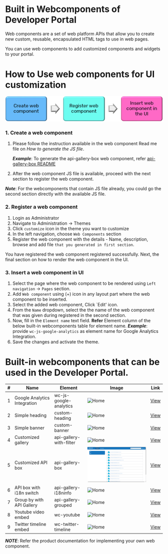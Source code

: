 Built in Webcomponents of Developer Portal 
===========================

Web components are a set of web platform APIs that allow you to create new custom, reusable,
encapsulated HTML tags to use in web pages.

You can use web components to add customized components and widgets to your portal.

How to Use web components for UI customization
============================================
![img.png](workflow.png)

### 1. Create a web component

   1. Please follow the instruction available in the web component Read me file on *How to generate the JS file*.
   
      ***Example***: To generate the api-gallery-box web component, refer [api-gallery-box README](api-gallery-box/README.md)
      
   2. After the web component JS file is available, proceed with the next section to register the web component.

   ***Note***: For the webcomponents that contain JS file already, you could go the second section directly with the available JS file.

### 2. Register a web component

   1. Login as Administrator
   2. Navigate to Administration -> Themes
   3. Click `customize` icon in the theme you want to customize
   4. In the left navigation, choose `Web Components` section
   5. Register the web component with the details - Name, description, browse and add file `that you generated in first section`.
   
   You have registered the web component registered successfully.
   Next, the final section on how to render the web component in the UI.

### 3. Insert a web component in UI
   
   1. Select the page where the web component to be rendered using `Left navigation` -> `Pages` section.
   2. Add `Web component` using (+) icon in any layout part where the web component to be inserted.
   3. Select the added web component, Click `Edit' icon. 
   4. From the `Name` dropdown, select the the name of the web component that was given during registered in the second section. 
   5. Now, fill in the `Element name` text field.
      **Refer** Element column of the below built-in webcomponents table for element name.
      ***Example***: provide `wc-js-google-analytics` as element name for Google Analytics Integration.
   6. Save the changes and activate the theme.

Built-in webcomponents that can be used in the Developer Portal.
==================================================================

| # | Name |  Element | Image      | Link |
|---| ---- | -------- |----------- | ---- |
| 1 | Google Analytics Integration | wc-js-google-analytics | ![Home](google-analytics/showcase.png) | [View](https://github.com/SoftwareAG/webmethods-developer-portal/raw/main/samples/web-components/google-analytics/src/js/google-analytics.js) |
| 2 | Simple heading | custom-heading | ![Home](heading/showcase.png) | [View](https://github.com/SoftwareAG/webmethods-developer-portal/tree/main/samples/web-components/heading) |
| 3 | Simple banner  | custom-banner | ![Home](banner/showcase.png) | [View](https://github.com/SoftwareAG/webmethods-developer-portal/tree/main/samples/web-components/banner) |
| 4 | Customized gallery  | api-gallery-with-filter | ![Home](api-gallery-with-filter/showcase.png) | [View](https://github.com/SoftwareAG/webmethods-developer-portal/tree/main/samples/web-components/api-gallery-with-filter) |
| 5 | Customized API box  | api-gallery-box | ![Home](api-gallery-box/showcase.png) | [View](https://github.com/SoftwareAG/webmethods-developer-portal/tree/main/samples/web-components/api-gallery-box) |
| 6 | API box with i18n switch  | api-gallery-i18ninfo | ![Home](api-gallery-i18n/sample.png) | [View](https://github.com/SoftwareAG/webmethods-developer-portal/tree/main/samples/web-components/api-gallery-i18n) |
| 7 | Group by with API Gallery  | api-gallery-grouped | ![Home](api-gallery-grouped/showcase.jpg) | [View](https://github.com/SoftwareAG/webmethods-developer-portal/tree/main/samples/web-components/api-gallery-grouped) |
| 8 | Youtube video embed  | wc-youtube | ![Home](youtube-video/showcase.png) | [View](https://github.com/SoftwareAG/webmethods-developer-portal/tree/main/samples/web-components/youtube-video) |
| 9 | Twitter timeline embed  | wc-twitter-timeline | ![Home](twitter-timeline/showcase.png) | [View](https://github.com/SoftwareAG/webmethods-developer-portal/tree/main/samples/web-components/twitter-timeline) |

***NOTE***:
Refer the product documentation for implementing your own web component.

